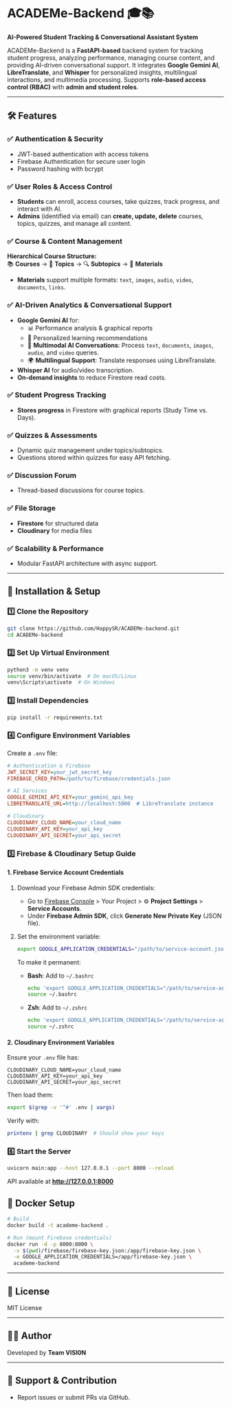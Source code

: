# ACADEMe-Backend 🎓📚  
**AI-Powered Student Tracking & Conversational Assistant System**  

ACADEMe-Backend is a **FastAPI-based** backend system for tracking student progress, analyzing performance, managing course content, and providing AI-driven conversational support. It integrates **Google Gemini AI**, **LibreTranslate**, and **Whisper** for personalized insights, multilingual interactions, and multimedia processing. Supports **role-based access control (RBAC)** with **admin and student roles**.  

---

## 🛠️ Features  

### ✅ Authentication & Security  
- JWT-based authentication with access tokens  
- Firebase Authentication for secure user login  
- Password hashing with bcrypt  

### ✅ User Roles & Access Control  
- **Students** can enroll, access courses, take quizzes, track progress, and interact with AI.  
- **Admins** (identified via email) can **create, update, delete** courses, topics, quizzes, and manage all content.  

### ✅ Course & Content Management  
**Hierarchical Course Structure:**  
📚 **Courses** → 📖 **Topics** → 🔍 **Subtopics** → 📂 **Materials**  
- **Materials** support multiple formats: `text`, `images`, `audio`, `video`, `documents`, `links`.  

### ✅ AI-Driven Analytics & Conversational Support  
- **Google Gemini AI** for:  
  - 📊 Performance analysis & graphical reports  
  - 🎯 Personalized learning recommendations  
  - 🧠 **Multimodal AI Conversations**: Process `text`, `documents`, `images`, `audio`, and `video` queries.  
  - 🌍 **Multilingual Support**: Translate responses using LibreTranslate.  
- **Whisper AI** for audio/video transcription.  
- **On-demand insights** to reduce Firestore read costs.  

### ✅ Student Progress Tracking  
- **Stores progress** in Firestore with graphical reports (Study Time vs. Days).  

### ✅ Quizzes & Assessments  
- Dynamic quiz management under topics/subtopics.  
- Questions stored within quizzes for easy API fetching.  

### ✅ Discussion Forum  
- Thread-based discussions for course topics.  

### ✅ File Storage  
- **Firestore** for structured data  
- **Cloudinary** for media files  

### ✅ Scalability & Performance  
- Modular FastAPI architecture with async support.  

---

## 🚀 Installation & Setup  

### 1️⃣ Clone the Repository  
```bash
git clone https://github.com/HappySR/ACADEMe-backend.git
cd ACADEMe-backend
```

### 2️⃣ Set Up Virtual Environment  
```bash
python3 -m venv venv
source venv/bin/activate  # On macOS/Linux
venv\Scripts\activate  # On Windows
```

### 3️⃣ Install Dependencies  
```bash
pip install -r requirements.txt
```

### 4️⃣ Configure Environment Variables  
Create a `.env` file:  
```ini
# Authentication & Firebase
JWT_SECRET_KEY=your_jwt_secret_key
FIREBASE_CRED_PATH=/path/to/firebase/credentials.json

# AI Services
GOOGLE_GEMINI_API_KEY=your_gemini_api_key
LIBRETRANSLATE_URL=http://localhost:5000  # LibreTranslate instance

# Cloudinary
CLOUDINARY_CLOUD_NAME=your_cloud_name
CLOUDINARY_API_KEY=your_api_key
CLOUDINARY_API_SECRET=your_api_secret
```

### 5️⃣ Firebase & Cloudinary Setup Guide
#### **1. Firebase Service Account Credentials**  
1. Download your Firebase Admin SDK credentials:  
   - Go to [Firebase Console](https://console.firebase.google.com/) > Your Project > ⚙️ **Project Settings** > **Service Accounts**.  
   - Under **Firebase Admin SDK**, click **Generate New Private Key** (JSON file).  

2. Set the environment variable:  
   ```bash
   export GOOGLE_APPLICATION_CREDENTIALS="/path/to/service-account.json"
   ```  
   To make it permanent:  
   - **Bash**: Add to `~/.bashrc`  
     ```bash
     echo 'export GOOGLE_APPLICATION_CREDENTIALS="/path/to/service-account.json"' >> ~/.bashrc
     source ~/.bashrc
     ```  
   - **Zsh**: Add to `~/.zshrc`  
     ```zsh
     echo 'export GOOGLE_APPLICATION_CREDENTIALS="/path/to/service-account.json"' >> ~/.zshrc
     source ~/.zshrc
     ```  

#### **2. Cloudinary Environment Variables**  
Ensure your `.env` file has:  
```plaintext
CLOUDINARY_CLOUD_NAME=your_cloud_name
CLOUDINARY_API_KEY=your_api_key
CLOUDINARY_API_SECRET=your_api_secret
```  
Then load them:  
```bash
export $(grep -v '^#' .env | xargs)
```  
Verify with:  
```bash
printenv | grep CLOUDINARY  # Should show your keys
```

### 6️⃣ Start the Server  
```bash
uvicorn main:app --host 127.0.0.1 --port 8000 --reload
```
API available at **http://127.0.0.1:8000**

## 🐋 Docker Setup  
```bash
# Build
docker build -t academe-backend .

# Run (mount Firebase credentials)
docker run -d -p 8000:8000 \
  -v $(pwd)/firebase/firebase-key.json:/app/firebase-key.json \
  -e GOOGLE_APPLICATION_CREDENTIALS=/app/firebase-key.json \
  academe-backend
```

---

## 📜 License  
MIT License  

---

## 👨‍💻 Author  
Developed by **Team VISI0N**  

---

## 🌟 Support & Contribution  
- Report issues or submit PRs via GitHub.